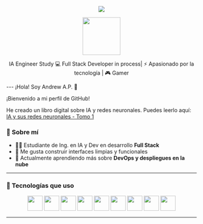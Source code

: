 
<!-- Fondo menta claro y tipografía pixel art -->
<p align="center">
  <img src="https://capsule-render.vercel.app/api?type=rect&color=99f6e4&height=150&section=header&text=👾%20Hola%20soy%20AndrewDev%20👾&fontSize=30&fontColor=222222&fontAlign=50&fontAlignY=55" />
</p>

<p align="center">
  <img src="https://media.giphy.com/media/l3vR9OZxD4J9PzLqY/giphy.gif" width="100" />
</p>

<p align="center">
  IA Engineer Study 💻 Full Stack Developer in process| ⚡ Apasionado por la tecnología | 🎮 Gamer 
</p>

---  ¡Hola! Soy Andrew A.P. 👋

¡Bienvenido a mi perfil de GitHub! 

He creado un libro digital sobre IA y redes neuronales. Puedes leerlo aquí:
[IA y sus redes neuronales - Tomo 1](https://andrewdev888.github.io/IA-engineering_by_AndrewPA_1/)

### 🧠 Sobre mí

- 👨‍💻 Estudiante de Ing. en IA y Dev en desarrollo **Full Stack** 
- 🔧 Me gusta construir interfaces limpias y funcionales
- 🌱 Actualmente aprendiendo más sobre **DevOps y despliegues en la nube**

---

### 🔧 Tecnologías que uso

<div align="center">
  <img src="https://cdn.jsdelivr.net/gh/devicons/devicon/icons/html5/html5-original.svg" height="40" />
  <img src="https://cdn.jsdelivr.net/gh/devicons/devicon/icons/css3/css3-original.svg" height="40" />
  <img src="https://cdn.jsdelivr.net/gh/devicons/devicon/icons/javascript/javascript-original.svg" height="40" />
  <img src="https://cdn.jsdelivr.net/gh/devicons/devicon/icons/react/react-original.svg" height="40" />
  <img src="https://cdn.jsdelivr.net/gh/devicons/devicon/icons/nodejs/nodejs-original.svg" height="40" />
  <img src="https://cdn.jsdelivr.net/gh/devicons/devicon/icons/express/express-original.svg" height="40" />
  <img src="https://cdn.jsdelivr.net/gh/devicons/devicon/icons/mongodb/mongodb-original.svg" height="40" />
  <img src="https://cdn.jsdelivr.net/gh/devicons/devicon/icons/postgresql/postgresql-original.svg" height="40" />
  <img src="https://cdn.jsdelivr.net/gh/devicons/devicon/icons/docker/docker-original.svg" height="40" />
</div>

---




